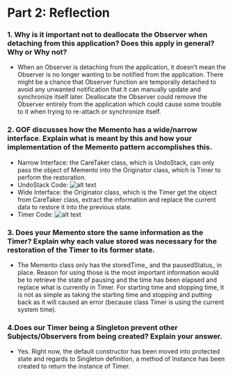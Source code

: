 # Part 2: Reflection
### 1. Why is it important not to deallocate the Observer when detaching from this application? Does this apply in general? Why or Why not? 
- When an Observer is detaching from the application, it doesn’t mean the Observer is no longer wanting to be notified from the application. There might be a chance that Observer function are temporally detached to avoid any unwanted notification that it can manually update and synchronize itself later. Deallocate the Observer could remove the Observer entirely from the application which could cause some trouble to it when trying to re-attach or synchronize itself.  

### 2. GOF discusses how the Memento has a wide/narrow interface. Explain what is meant by this and how your implementation of the Memento pattern accomplishes this.
- Narrow Interface: the CareTaker class, which is UndoStack, can only pass the object of Memento into the Originator class, which is Timer to perform the restoration.
- UndoStack Code: ![alt text](https://github.com/seneca-btp600-w21/a4-a4-mhdiallo-kphan6-tunser/blob/main/images/UndoStack%20(CareTaker).PNG)
- Wide Interface: the Originator class, which is the Timer get the object from CareTaker class, extract the information and replace the current data to restore it into the previous state. 
- Timer Code: ![alt text](https://github.com/seneca-btp600-w21/a4-a4-mhdiallo-kphan6-tunser/blob/main/images/Timer%20(Originator).PNG)

### 3. Does your Memento store the same information as the Timer? Explain why each value stored was necessary for the restoration of the Timer to its former state.
- The Memento class only has the storedTime_ and the pausedStatus_ in place. Reason for using those is the most important information would be to retrieve the state of pausing and the time has been elapsed and replace what is currently in Timer. For starting time and stopping time, it is not as simple as taking the starting time and stopping and putting back as it will caused an error (because class Timer is using the current system time). 

### 4.Does our Timer being a Singleton prevent other Subjects/Observers from being created? Explain your answer.
- Yes. Right now, the default constructor has been moved into protected state and regards to Singleton definition, a method of Instance has been created to return the instance of Timer. 
